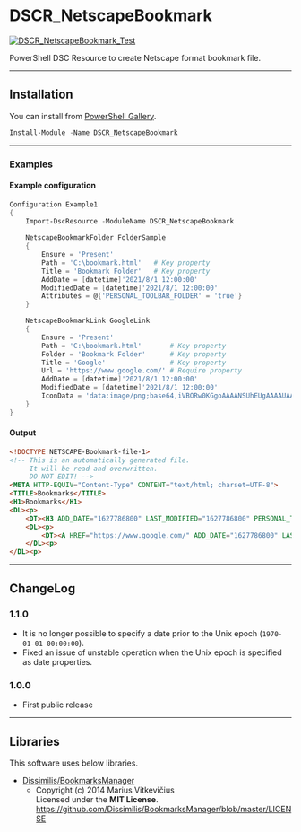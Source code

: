 DSCR_NetscapeBookmark
====

[![DSCR_NetscapeBookmark_Test](https://github.com/mkht/DSCR_NetscapeBookmark/actions/workflows/test.yml/badge.svg)](https://github.com/mkht/DSCR_NetscapeBookmark/actions/workflows/test.yml)

PowerShell DSC Resource to create Netscape format bookmark file.

----
## Installation
You can install from [PowerShell Gallery](https://www.powershellgallery.com/packages/DSCR_NetscapeBookmark/).
```Powershell
Install-Module -Name DSCR_NetscapeBookmark
```

----
### Examples

#### Example configuration
```Powershell
Configuration Example1
{
    Import-DscResource -ModuleName DSCR_NetscapeBookmark
    
    NetscapeBookmarkFolder FolderSample
    {
        Ensure = 'Present'
        Path = 'C:\bookmark.html'   # Key property
        Title = 'Bookmark Folder'   # Key property
        AddDate = [datetime]'2021/8/1 12:00:00'
        ModifiedDate = [datetime]'2021/8/1 12:00:00'
        Attributes = @{'PERSONAL_TOOLBAR_FOLDER' = 'true'}
    }

    NetscapeBookmarkLink GoogleLink
    {
        Ensure = 'Present'
        Path = 'C:\bookmark.html'       # Key property
        Folder = 'Bookmark Folder'      # Key property
        Title = 'Google'                # Key property
        Url = 'https://www.google.com/' # Require property
        AddDate = [datetime]'2021/8/1 12:00:00'
        ModifiedDate = [datetime]'2021/8/1 12:00:00'
        IconData = 'data:image/png;base64,iVBORw0KGgoAAAANSUhEUgAAAAUAAAAFCAYAAACNbyblAAAAHElEQVQI12P4//8/w38GIAXDIBKE0DHxgljNBAAO9TXL0Y4OHwAAAABJRU5ErkJggg=='
    }
}
```

#### Output
```html
<!DOCTYPE NETSCAPE-Bookmark-file-1>
<!-- This is an automatically generated file.
     It will be read and overwritten.
     DO NOT EDIT! -->
<META HTTP-EQUIV="Content-Type" CONTENT="text/html; charset=UTF-8">
<TITLE>Bookmarks</TITLE>
<H1>Bookmarks</H1>
<DL><p>
    <DT><H3 ADD_DATE="1627786800" LAST_MODIFIED="1627786800" PERSONAL_TOOLBAR_FOLDER="true">Bookmark Folder</H3>
    <DL><p>
        <DT><A HREF="https://www.google.com/" ADD_DATE="1627786800" LAST_MODIFIED="1627786800" ICON="data:image/png;base64,iVBORw0KGgoAAAANSUhEUgAAAAUAAAAFCAYAAACNbyblAAAAHElEQVQI12P4//8/w38GIAXDIBKE0DHxgljNBAAO9TXL0Y4OHwAAAABJRU5ErkJggg==">Google</A>
    </DL><p>
</DL><p>
```

----
## ChangeLog
### 1.1.0
 + It is no longer possible to specify a date prior to the Unix epoch (`1970-01-01 00:00:00`).
 + Fixed an issue of unstable operation when the Unix epoch is specified as date properties.

### 1.0.0
 + First public release


----
## Libraries
This software uses below libraries.

+ [Dissimilis/BookmarksManager](https://github.com/Dissimilis/BookmarksManager)
    - Copyright (c) 2014 Marius Vitkevičius  
      Licensed under the **MIT License**.  
      https://github.com/Dissimilis/BookmarksManager/blob/master/LICENSE
